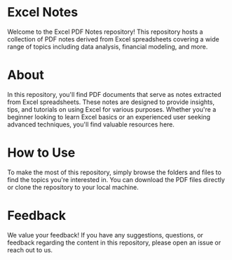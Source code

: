Excel Notes 
============================================================================================================
Welcome to the Excel PDF Notes repository! This repository hosts a collection of PDF notes derived from Excel 
spreadsheets covering a wide range of topics including data analysis, financial modeling, and more.

About
=============================================================================================================
In this repository, you'll find PDF documents that serve as notes extracted from Excel spreadsheets. 
These notes are designed to provide insights, tips, and tutorials on using Excel for various purposes. 
Whether you're a beginner looking to learn Excel basics or an experienced user seeking advanced techniques, 
you'll find valuable resources here.

How to Use
=============================================================================================================
To make the most of this repository, simply browse the folders and files to find the topics you're 
interested in. You can download the PDF files directly or clone the repository to your local machine.

Feedback
==============================================================================================================
We value your feedback! If you have any suggestions, questions, or feedback regarding the content 
in this repository, please open an issue or reach out to us.
